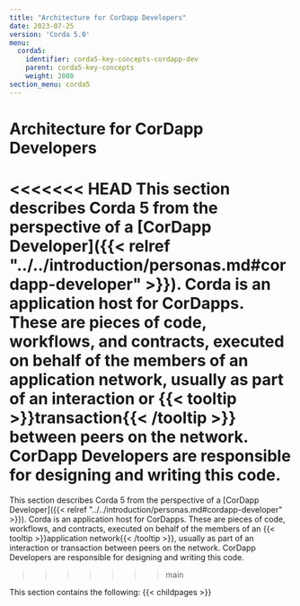 ```yaml
---
title: "Architecture for CorDapp Developers"
date: 2023-07-25
version: 'Corda 5.0'
menu:
  corda5:
    identifier: corda5-key-concepts-cordapp-dev
    parent: corda5-key-concepts
    weight: 2000
section_menu: corda5
---
```


# Architecture for CorDapp Developers

<<<<<<< HEAD
This section describes Corda 5 from the perspective of a [CorDapp Developer]({{< relref "../../introduction/personas.md#cordapp-developer" >}}). Corda is an application host for CorDapps. These are pieces of code, workflows, and contracts, executed on behalf of the members of an application network, usually as part of an interaction or {{< tooltip >}}transaction{{< /tooltip >}} between peers on the network. CorDapp Developers are responsible for designing and writing this code.
=======
This section describes Corda 5 from the perspective of a [CorDapp Developer]({{< relref "../../introduction/personas.md#cordapp-developer" >}}). Corda is an application host for CorDapps. These are pieces of code, workflows, and contracts, executed on behalf of the members of an {{< tooltip >}}application network{{< /tooltip >}}, usually as part of an interaction or transaction between peers on the network. CorDapp Developers are responsible for designing and writing this code.
>>>>>>> main

This section contains the following:
{{< childpages >}}

